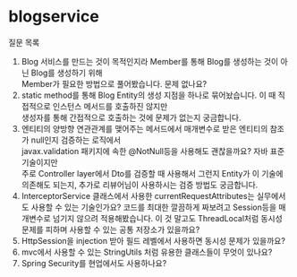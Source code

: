 # blogservice

질문 목록
1. Blog 서비스를 만드는 것이 목적인지라 Member를 통해 Blog를 생성하는 것이 아닌 Blog를 생성하기 위해   
Member가 필요한 방법으로 풀어봤습니다. 문제 없나요?
2. static method를 통해 Blog Entity의 생성 지점을 하나로 묶어놨습니다. 이 때 직접적으로 인스턴스 메서드를 호출하진 않지만   
생성자를 통해 간접적으로 호출하는 것에 문제가 없는지 궁금합니다.
3. 엔티티의 양방향 연관관계를 맺어주는 메서드에서 매개변수로 받은 엔티티의 참조가 null인지 검증하는 로직에서   
javax.validation 패키지에 속한 @NotNull등을 사용해도 괜찮을까요? 자바 표준 기술이지만    
주로 Controller layer에서 Dto를 검증할 때 사용해서 그런지 Entity가 이 기술에 의존해도 되는지, 추가로 리뷰어님이 사용하시는 검증 방법도 궁금합니다.
4. InterceptorService 클래스에서 사용한 currentRequestAttributes는 실무에서도 사용할 수 있는 기술인가요? 코드를 최대한 깔끔하게 짜보려고 Session등을 매개변수로 넘기지 않으려 적용해봤습니다. 이 것 말고도 ThreadLocal처럼 동시성 문제를 피하며 사용할 수 있는 공통 저장소가 있을까요?
5. HttpSession을 injection 받아 필드 레벨에서 사용하면 동시성 문제가 있을까요?
6. mvc에서 사용할 수 있는  StringUtils 처럼 유용한 클래스들이 무엇이 있나요?
7. Spring Security를 현업에서도 사용하나요?
